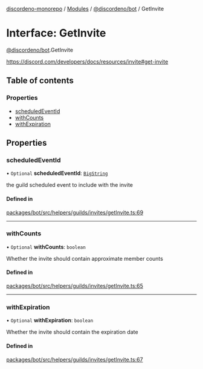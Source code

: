 [discordeno-monorepo](../README.md) / [Modules](../modules.md) / [@discordeno/bot](../modules/discordeno_bot.md) / GetInvite

# Interface: GetInvite

[@discordeno/bot](../modules/discordeno_bot.md).GetInvite

https://discord.com/developers/docs/resources/invite#get-invite

## Table of contents

### Properties

- [scheduledEventId](discordeno_bot.GetInvite.md#scheduledeventid)
- [withCounts](discordeno_bot.GetInvite.md#withcounts)
- [withExpiration](discordeno_bot.GetInvite.md#withexpiration)

## Properties

### scheduledEventId

• `Optional` **scheduledEventId**: [`BigString`](../modules/discordeno_bot.md#bigstring)

the guild scheduled event to include with the invite

#### Defined in

[packages/bot/src/helpers/guilds/invites/getInvite.ts:69](https://github.com/deepsarda/discordeno/blob/c6dc30bb/packages/bot/src/helpers/guilds/invites/getInvite.ts#L69)

---

### withCounts

• `Optional` **withCounts**: `boolean`

Whether the invite should contain approximate member counts

#### Defined in

[packages/bot/src/helpers/guilds/invites/getInvite.ts:65](https://github.com/deepsarda/discordeno/blob/c6dc30bb/packages/bot/src/helpers/guilds/invites/getInvite.ts#L65)

---

### withExpiration

• `Optional` **withExpiration**: `boolean`

Whether the invite should contain the expiration date

#### Defined in

[packages/bot/src/helpers/guilds/invites/getInvite.ts:67](https://github.com/deepsarda/discordeno/blob/c6dc30bb/packages/bot/src/helpers/guilds/invites/getInvite.ts#L67)
